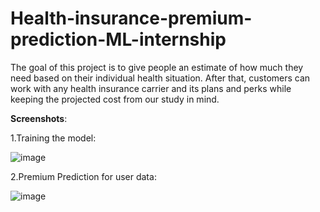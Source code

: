 # Health-insurance-premium-prediction-ML-internship
The goal of this project is to give people an estimate of how much they need based on their individual health situation. After that, customers can work with any health insurance carrier and its plans and perks while keeping the projected cost from our study in mind.

**Screenshots**: 


1.Training the model:

![image](https://user-images.githubusercontent.com/69358581/211560642-00a219f2-3fcb-4db3-b689-7c2d20d649d7.png)



2.Premium Prediction for user data:

![image](https://user-images.githubusercontent.com/69358581/211561173-5d26c0fc-6fdb-46f5-8966-2a6ff9df8d9f.png)


